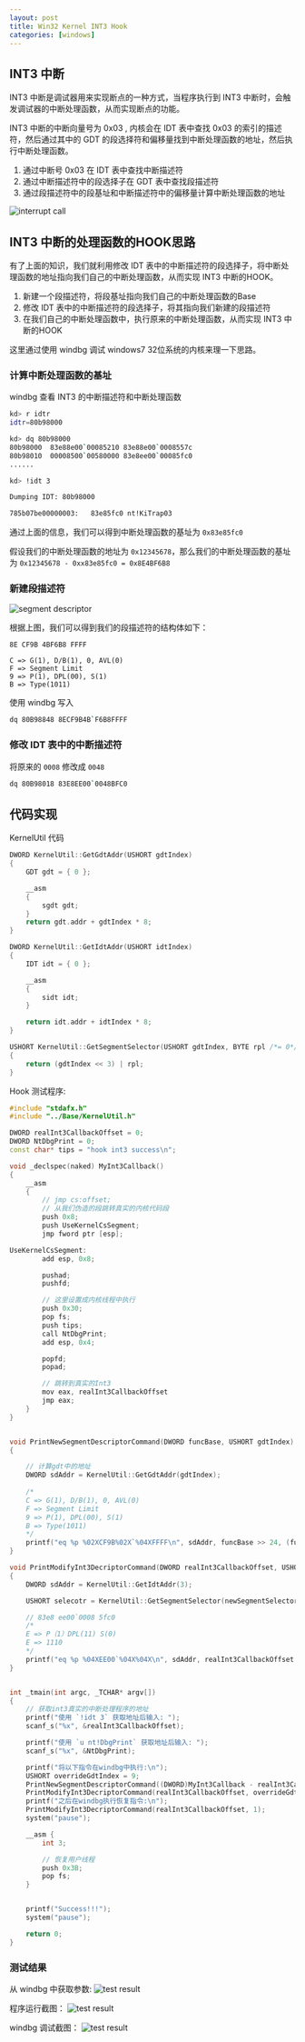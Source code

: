 ```yaml
---
layout: post
title: Win32 Kernel INT3 Hook
categories: [windows]
---
```


## INT3 中断 

INT3 中断是调试器用来实现断点的一种方式，当程序执行到 INT3 中断时，会触发调试器的中断处理函数，从而实现断点的功能。

INT3 中断的中断向量号为 0x03 , 内核会在 IDT 表中查找 0x03 的索引的描述符，然后通过其中的 GDT 的段选择符和偏移量找到中断处理函数的地址，然后执行中断处理函数。

1. 通过中断号 0x03 在 IDT 表中查找中断描述符
2. 通过中断描述符中的段选择子在 GDT 表中查找段描述符
3. 通过段描述符中的段基址和中断描述符中的偏移量计算中断处理函数的地址

![interrupt call](/pics/win32_kernel_int3_hook/interrupt_call.jpg)


## INT3 中断的处理函数的HOOK思路

有了上面的知识，我们就利用修改 IDT 表中的中断描述符的段选择子，将中断处理函数的地址指向我们自己的中断处理函数，从而实现 INT3 中断的HOOK。

1. 新建一个段描述符，将段基址指向我们自己的中断处理函数的Base 
2. 修改 IDT 表中的中断描述符的段选择子，将其指向我们新建的段描述符
3. 在我们自己的中断处理函数中，执行原来的中断处理函数，从而实现 INT3 中断的HOOK

这里通过使用 windbg 调试 windows7 32位系统的内核来理一下思路。

### 计算中断处理函数的基址

windbg 查看 INT3 的中断描述符和中断处理函数

```bash
kd> r idtr
idtr=80b98000

kd> dq 80b98000
80b98000  83e88e00`00085210 83e88e00`0008557c
80b98010  00008500`00580000 83e8ee00`00085fc0
......

kd> !idt 3

Dumping IDT: 80b98000

785b07be00000003:	83e85fc0 nt!KiTrap03
```

通过上面的信息，我们可以得到中断处理函数的基址为  `0x83e85fc0`

假设我们的中断处理函数的地址为 `0x12345678`，那么我们的中断处理函数的基址为 `0x12345678 - 0xx83e85fc0 = 0x8E4BF6B8` 

### 新建段描述符

![segment descriptor](/pics/win32_kernel_int3_hook/segment_descriptor.jpg)


根据上图，我们可以得到我们的段描述符的结构体如下：

```
8E CF9B 4BF6B8 FFFF

C => G(1), D/B(1), 0, AVL(0)
F => Segment Limit
9 => P(1), DPL(00), S(1)
B => Type(1011)
```

使用 windbg 写入

```bash
dq 80B98848 8ECF9B4B`F6B8FFFF
```

### 修改 IDT 表中的中断描述符

将原来的 `0008` 修改成 `0048`

```bash
dq 80B98018 83E8EE00`0048BFC0
```


## 代码实现

KernelUtil 代码
```c++
DWORD KernelUtil::GetGdtAddr(USHORT gdtIndex)
{
	GDT gdt = { 0 };

	__asm 
	{
		sgdt gdt;
	}
	return gdt.addr + gdtIndex * 8;
}

DWORD KernelUtil::GetIdtAddr(USHORT idtIndex)
{
	IDT idt = { 0 };

	__asm 
	{
		sidt idt;
	}

	return idt.addr + idtIndex * 8;
}

USHORT KernelUtil::GetSegmentSelector(USHORT gdtIndex, BYTE rpl /*= 0*/)
{
	return (gdtIndex << 3) | rpl;
}

```

Hook 测试程序: 

```c++
#include "stdafx.h"
#include "../Base/KernelUtil.h"

DWORD realInt3CallbackOffset = 0;
DWORD NtDbgPrint = 0;
const char* tips = "hook int3 success\n";

void _declspec(naked) MyInt3Callback() 
{
	__asm 
	{
		// jmp cs:offset;
		// 从我们伪造的段跳转真实的内核代码段
		push 0x8;
		push UseKernelCsSegment;
		jmp fword ptr [esp];

UseKernelCsSegment:
		add esp, 0x8;

		pushad;
		pushfd;

		// 这里设置成内核线程中执行
		push 0x30;
		pop fs;
		push tips;
		call NtDbgPrint;
		add esp, 0x4;

		popfd;
		popad;

		// 跳转到真实的Int3
		mov eax, realInt3CallbackOffset
		jmp eax;
	}
}


void PrintNewSegmentDescriptorCommand(DWORD funcBase, USHORT gdtIndex) 
{

	// 计算gdt中的地址
	DWORD sdAddr = KernelUtil::GetGdtAddr(gdtIndex);
	
	/*
	C => G(1), D/B(1), 0, AVL(0)
	F => Segment Limit
	9 => P(1), DPL(00), S(1)
	B => Type(1011)
	*/
	printf("eq %p %02XCF9B%02X`%04XFFFF\n", sdAddr, funcBase >> 24, (funcBase >> 16) & 0x00FF, funcBase & 0x0000FFFF);
}

void PrintModifyInt3DecriptorCommand(DWORD realInt3CallbackOffset, USHORT newSegmentSelectorIndex) 
{
	DWORD sdAddr = KernelUtil::GetIdtAddr(3);

	USHORT selecotr = KernelUtil::GetSegmentSelector(newSegmentSelectorIndex);

	// 83e8 ee00`0008 5fc0
	/* 
	E => P（1）DPL(11) S(0)
	E => 1110
	*/
	printf("eq %p %04XEE00`%04X%04X\n", sdAddr, realInt3CallbackOffset >> 16, selecotr, realInt3CallbackOffset & 0x0000FFFF);
}


int _tmain(int argc, _TCHAR* argv[])
{
	// 获取int3真实的中断处理程序的地址
	printf("使用 `!idt 3` 获取地址后输入: ");
	scanf_s("%x", &realInt3CallbackOffset);

	printf("使用 `u nt!DbgPrint` 获取地址后输入: ");
	scanf_s("%x", &NtDbgPrint);

	printf("将以下指令在windbg中执行:\n");
	USHORT overrideGdtIndex = 9;
	PrintNewSegmentDescriptorCommand((DWORD)MyInt3Callback - realInt3CallbackOffset, overrideGdtIndex);
	PrintModifyInt3DecriptorCommand(realInt3CallbackOffset, overrideGdtIndex);
	printf("之后在windbg执行恢复指令:\n");
	PrintModifyInt3DecriptorCommand(realInt3CallbackOffset, 1);
	system("pause");

	__asm {
		int 3;

		// 恢复用户线程
		push 0x3B;
		pop fs;
	}


	printf("Success!!!");
	system("pause");

	return 0;
}
```

### 测试结果

从 windbg 中获取参数:
![test result](/pics/win32_kernel_int3_hook/get_params.jpg)

程序运行截图：
![test result](/pics/win32_kernel_int3_hook/demo.jpg)

windbg 调试截图：
![test result](/pics/win32_kernel_int3_hook/windbg_demo.jpg)
